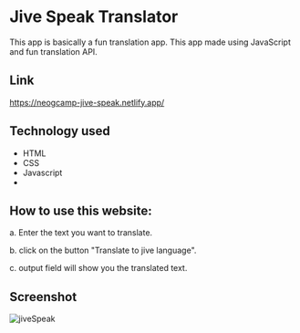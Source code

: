 
# Jive Speak Translator

This app is basically a fun translation app. This app made using JavaScript and fun translation API.

## Link
https://neogcamp-jive-speak.netlify.app/

## Technology used

* HTML
* CSS
* Javascript
* 
## How to use this website:

a. Enter the text you want to translate.

b. click on the button "Translate to jive language".

c. output field will show you the translated text.

## Screenshot
![jiveSpeak](https://user-images.githubusercontent.com/111738881/206111895-aaf624c5-e67e-4ae8-b969-986234507fbe.PNG)
